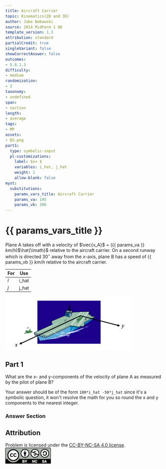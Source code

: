```yaml
---
title: Aircraft Carrier
topic: Kinematics(2D and 3D)
author: Jake Bobowski
source: 2014 Midterm 1 Q6
template_version: 1.3
attribution: standard
partialCredit: true
singleVariant: false
showCorrectAnswer: false
outcomes:
- 5.8.1.3
difficulty:
- medium
randomization:
- 2
taxonomy:
- undefined
span:
- section
length:
- average
tags:
- MP
assets:
- Q5.png
part1:
  type: symbolic-input
  pl-customizations:
    label: $v= $
    variables: i_hat, j_hat
    weight: 1
    allow-blank: false
myst:
  substitutions:
    params_vars_title: Aircraft Carrier
    params_va: 145
    params_vb: 196
---
```

# {{ params_vars_title }}
Plane A takes off with a velocity of $\vec{v_A}$ = ({{ params_va }} $km/h$)$\hat{\imath}$ relative to the aircraft carrier. On a second runway which is directed 30$^{\circ}$ away from the $x$-axis, plane B has a speed of {{ params_vb }} $km/h$ relative to the aircraft carrier.

| For  | Use   |
|----------|-------|
| $\hat{i}$  | i_hat  |
| $\hat{j}$  | j_hat  |

<img src="Q5.png" width = 400px alt = "Aircraft carrier with plane A taking off along the x-axis and plane B taking off at a 30 degree angle from the x-axis.">

## Part 1

What are the x- and y-components of the velocity of plane A as measured by the pilot of plane B?

Your answer should be of the form `100*i_hat -50*j_hat` since it's a symbolic question, it won't resolve the math for you so round the x and y components to the nearest integer.

### Answer Section

## Attribution

Problem is licensed under the [CC-BY-NC-SA 4.0 license](https://creativecommons.org/licenses/by-nc-sa/4.0/).<br> ![The Creative Commons 4.0 license requiring attribution-BY, non-commercial-NC, and share-alike-SA license.](https://raw.githubusercontent.com/firasm/bits/master/by-nc-sa.png)